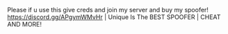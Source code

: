 Please if u use this give creds and join my server and buy my spoofer! https://discord.gg/APgymWMvHr | Unique Is The BEST SPOOFER | CHEAT AND MORE!
